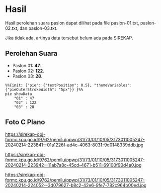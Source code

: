 # Hasil

Hasil perolehan suara paslon dapat dilihat pada file paslon-01.txt, paslon-02.txt, dan paslon-03.txt.

Jika tidak ada, artinya data tersebut belum ada pada SIREKAP.

## Perolehan Suara

 * Paslon 01: **47**.
 * Paslon 02: **122**.
 * Paslon 03: **28**.

```mermaid
%%{init: {"pie": {"textPosition": 0.5}, "themeVariables": {"pieOuterStrokeWidth": "5px"}} }%%
pie showData
    "01" : 47
    "02" : 122
    "03" : 28
```
## Foto C Plano

https://sirekap-obj-formc.kpu.go.id/9762/pemilu/ppwp/31/73/01/10/05/3173011005247-20240214-223841--01a1226f-ad4c-4063-8031-9d0148339ddb.jpg

https://sirekap-obj-formc.kpu.go.id/9762/pemilu/ppwp/31/73/01/10/05/3173011005247-20240214-223942--11ab7a8c-45cd-4671-b511-69100f90d4a0.jpg

https://sirekap-obj-formc.kpu.go.id/9762/pemilu/ppwp/31/73/01/10/05/3173011005247-20240214-224052--3d079627-b8c2-42e6-9fe7-782c964b00ed.jpg
